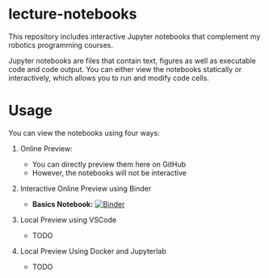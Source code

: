 # lecture-notebooks
This repository includes interactive Jupyter notebooks that complement my robotics programming courses.

Jupyter notebooks are files that contain text, figures as well as executable code and code output. You can either view the notebooks statically or interactively, which allows you to run and modify code cells.

# Usage

You can view the notebooks using four ways:

1. Online Preview:
    * You can directly preview them here on GitHub
    * However, the notebooks will not be interactive

2. Interactive Online Preview using Binder
    * **Basics Notebook:** [![Binder](https://mybinder.org/badge_logo.svg)](https://mybinder.org/v2/gh/SimonSchwaiger/lecture-notebooks/HEAD?labpath=app%2FNotebooks%2FBasics.ipynb)

3. Local Preview using VSCode
    * TODO

4. Local Preview Using Docker and Jupyterlab
    * TODO
